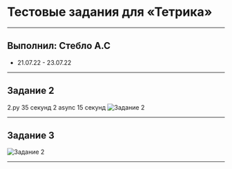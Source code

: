 # Тестовые задания для «Тетрика»
____
## Выполнил: Стебло А.С
- 21.07.22 - 23.07.22
____
## Задание 2
2.py    35 секунд
2 async 15 секунд
![Задание 2](https://github.com/Facassanxt/Tetrika_Test/blob/main/screenshots/2.png)
____
## Задание 3
![Задание 2](https://github.com/Facassanxt/Tetrika_Test/blob/main/screenshots/3.png)
____
